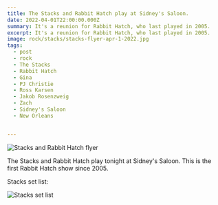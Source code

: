 ```yaml
---
title: The Stacks and Rabbit Hatch play at Sidney's Saloon.
date: 2022-04-01T22:00:00.000Z
summary: It's a reunion for Rabbit Hatch, who last played in 2005.
excerpt: It's a reunion for Rabbit Hatch, who last played in 2005.
image: rock/stacks/stacks-flyer-apr-1-2022.jpg
tags:
  - post
  - rock
  - The Stacks
  - Rabbit Hatch
  - Gina
  - PJ Christie
  - Ross Karsen
  - Jakob Rosenzweig
  - Zach
  - Sidney's Saloon
  - New Orleans


---
```


![Stacks and Rabbit Hatch flyer](https://davidrhoden.com/static/img/rock/stacks/stacks-flyer-apr-1-2022.jpg)

The Stacks and Rabbit Hatch play tonight at Sidney's Saloon. This is the first Rabbit Hatch show since 2005.

Stacks set list:

![Stacks set list](https://davidrhoden.com/static/img/rock/stacks/stacks-set-list-apr-1-2022.jpg)